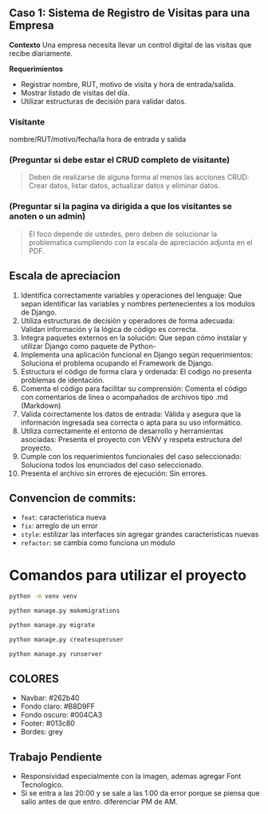 ## Caso 1: Sistema de Registro de Visitas para una Empresa
**Contexto**  Una empresa necesita llevar un control digital de las visitas que recibe diariamente.

**Requerimientos**
* Registrar nombre, RUT, motivo de visita y hora de entrada/salida.
* Mostrar listado de visitas del día.
* Utilizar estructuras de decisión para validar datos.

### Visitante
nombre/RUT/motivo/fecha/la hora de entrada y salida

### (Preguntar si debe estar el CRUD completo de visitante)
> Deben de realizarse de alguna forma al menos las acciones CRUD: Crear datos, listar datos, actualizar datos y eliminar datos.

### (Preguntar si la pagina va dirigida a que los visitantes se anoten o un admin)
> El foco depende de ustedes, pero deben de solucionar la problematica cumpliendo con la escala de apreciación adjunta en el PDF.

## Escala de apreciacion
1. Identifica correctamente variables y operaciones del lenguaje: Que sepan identificar las variables y nombres pertenecientes a los modulos de Django.
2. Utiliza estructuras de decisión y operadores de forma adecuada: Validan información y la lógica de código es correcta.
3. Integra paquetes externos en la solución: Que sepan cómo instalar y utilizar Django como paquete de Python-
4. Implementa una aplicación funcional en Django según requerimientos: Soluciona el problema ocupando el Framework de Django.
5. Estructura el código de forma clara y ordenada: El codigo no presenta problemas de identación.
6. Comenta el código para facilitar su comprensión: Comenta el código con comentarios de linea o acompañados de archivos tipo .md (Markdown)
7. Valida correctamente los datos de entrada: Válida y asegura que la información ingresada sea correcta o apta para su uso informático.
8. Utiliza correctamente el entorno de desarrollo y herramientas asociadas: Presenta el proyecto con VENV y respeta estructura del proyecto.
9. Cumple con los requerimientos funcionales del caso seleccionado: Soluciona todos los enunciados del caso seleccionado.
10. Presenta el archivo sin errores de ejecución: Sin errores.

## Convencion de commits:
- `feat`: caracteristica nueva
- `fix`: arreglo de un error
- `style`: estilizar las interfaces sin agregar grandes caracteristicas nuevas
- `refactor`: se cambia como funciona un modulo

# Comandos para utilizar el proyecto
```bash
python -m venv venv
```

```bash
python manage.py makemigrations
```

```bash
python manage.py migrate
```

```bash
python manage.py createsuperuser
```

```bash
python manage.py runserver
```

## COLORES
* Navbar: #262b40
* Fondo claro: #B8D9FF
* Fondo oscuro: #004CA3
* Footer: #013c80
* Bordes: grey

## Trabajo Pendiente
* Responsividad especialmente con la imagen, ademas agregar Font Tecnologico.
* Si se entra a las 20:00 y se sale a las 1:00 da error porque se piensa que salio antes de que entro. diferenciar PM de AM.